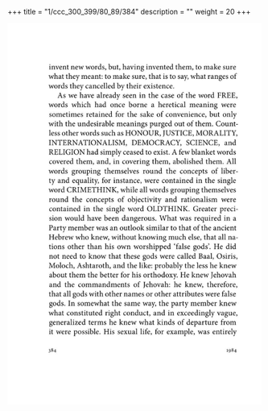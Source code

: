 +++
title = "1/ccc_300_399/80_89/384"
description = ""
weight = 20
+++

<img class="center-fit-jpg" src="/jpg_/out_jpg_1984__384.jpg" ></img>

